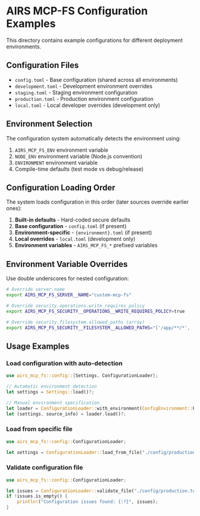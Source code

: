 # AIRS MCP-FS Configuration Examples

This directory contains example configurations for different deployment environments.

## Configuration Files

- `config.toml` - Base configuration (shared across all environments)
- `development.toml` - Development environment overrides
- `staging.toml` - Staging environment configuration  
- `production.toml` - Production environment configuration
- `local.toml` - Local developer overrides (development only)

## Environment Selection

The configuration system automatically detects the environment using:

1. `AIRS_MCP_FS_ENV` environment variable
2. `NODE_ENV` environment variable (Node.js convention)
3. `ENVIRONMENT` environment variable
4. Compile-time defaults (test mode vs debug/release)

## Configuration Loading Order

The system loads configuration in this order (later sources override earlier ones):

1. **Built-in defaults** - Hard-coded secure defaults
2. **Base configuration** - `config.toml` (if present)
3. **Environment-specific** - `{environment}.toml` (if present)
4. **Local overrides** - `local.toml` (development only)
5. **Environment variables** - `AIRS_MCP_FS_*` prefixed variables

## Environment Variable Overrides

Use double underscores for nested configuration:

```bash
# Override server.name
export AIRS_MCP_FS_SERVER__NAME="custom-mcp-fs"

# Override security.operations.write_requires_policy
export AIRS_MCP_FS_SECURITY__OPERATIONS__WRITE_REQUIRES_POLICY=true

# Override security.filesystem.allowed_paths (array)
export AIRS_MCP_FS_SECURITY__FILESYSTEM__ALLOWED_PATHS="['/app/**/*', '/data/**/*']"
```

## Usage Examples

### Load configuration with auto-detection
```rust
use airs_mcp_fs::config::{Settings, ConfigurationLoader};

// Automatic environment detection
let settings = Settings::load()?;

// Manual environment specification  
let loader = ConfigurationLoader::with_environment(ConfigEnvironment::Production);
let (settings, source_info) = loader.load()?;
```

### Load from specific file
```rust
use airs_mcp_fs::config::ConfigurationLoader;

let settings = ConfigurationLoader::load_from_file("./config/production.toml")?;
```

### Validate configuration file
```rust
use airs_mcp_fs::config::ConfigurationLoader;

let issues = ConfigurationLoader::validate_file("./config/production.toml")?;
if !issues.is_empty() {
    println!("Configuration issues found: {:?}", issues);
}
```
